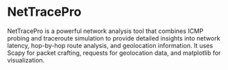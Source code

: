 # NetTracePro
NetTracePro is a powerful network analysis tool that combines ICMP probing and traceroute simulation to provide detailed insights into network latency, hop-by-hop route analysis, and geolocation information. It uses Scapy for packet crafting, requests for geolocation data, and matplotlib for visualization.
